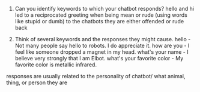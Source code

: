 1. Can you identify keywords to which your chatbot responds? 
hello and hi led to a reciprocated greeting
when being mean or rude (using words like stupid or dumb) to the chatbots they are either offended or rude back

2. Think of several keywords and the responses they might cause.
hello - Not many people say hello to robots. I do appreciate it.
how are you - I feel like someone dropped a magnet in my head.
what's your name - I believe very strongly that I am Elbot.
what's your favorite color - My favorite color is metallic infrared.

responses are usually related to the personality of chatbot/ what animal, thing, or person they are